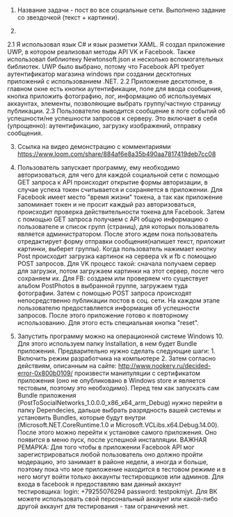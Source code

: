 1. Название задачи - пост во все социальные сети. Выполнено задание со звездочкой (текст + картинки).

2. 
2.1 Я использовал язык C# и язык разметки XAML. Я создал приложение UWP, в котором реализовал методы API VK и Facebook. Также использовал библиотеку Newtonsoft.json и несколько вспомогательных библиотек. UWP было выбрано, потому что Facebook API требует аутентификатор магазина windows при создании десктопных приложений с использованием .NET.
2.2 Приложение десктопное, в главном окне есть кнопки аутентификации, поле для ввода сообщения, кнопка приложить фотографию, лог,
информацию об используемых аккаунтах, элементы, позволяющие выбрать группу/частную страницу публикации.
2.3 Пользователю выводится сообщение в логе событий об успешности/не успешности запросов к серверу. Это включает в себя (упрощенно): аутентификацию, загрузку изображений, отправку сообщения.

3. Ссылка на видео демонстрацию с комментариями  https://www.loom.com/share/884af6e8a35b490aa7817419deb7cc08

4. Пользователь запускает программу, ему необходимо авторизоваться, для чего для каждой социальной сети с помощью GET запроса к API происходит открытие формы авторизации, в случае успеха токен считывается и сохраняется в приложении.
Для Facebook имеет место "время жизни" токена, а так как приложение запоминает токен и не просит каждый раз авторизоваться, происходит проверка действительности токена для Facebook. Затем с помощью GET запроса получаем с API общую информацию о пользователе и список групп (страниц), для  которых пользователь является администратором. После этого ждем пока пользователь отредактирует форму отправки сообщения(напишет текст, приложит картинки, выберет группы). Когда пользователь нажимает кнопку Post происходит загрузка картинок на сервера vk и fb с помощью POST запросов. Для VK процесс такой: сначала получаем сервер для загрузки, потом загружаем картинки на этот сервер, после чего сохраняем их. Для FB: создаем или проверяем что существует альбом PostPhotos в выбранной группе, загружаем туда фотографии. Затем с помощью POST запроса происходят непосредственно публикации постов в соц. сети. На каждом этапе пользователю предоставляется информация об успешности запросов. После этого приложение готово к повторному использованию. Для этого есть специальная кнопка "reset". 

5. Запустить программу можно на операционной системе Windows 10. Для этого используем папку Installation, в нем будет Bundle приложения. Предварительно нужно сделать следующие шаги: 1. Включить режим разработчика на компьютере 2. Затем согласно действиям, описанным на сайте:
http://www.nookery.ru/decided-error-0x800b0109/ произвести манипуляции с сертификатом приложения (оно не опубликовано в Windows store и является тестовым, поэтому это необходимо). Перед тем как запускать сам Bundle приложения (PostToSocialNetworks_1.0.0.0_x86_x64_arm_Debug) нужно перейти в папку Dependecies, дальше выбрать разрядность вашей системы и установить Bundles, которые будут внутри (Microsoft.NET.CoreRuntime.1.0 и Microsoft.VCLibs.x64.Debug.14.00). После этого можно перейти к установке самого приложения. Оно появится в меню пуск, после успешной инсталляции. 
ВАЖНАЯ РЕМАРКА: Для того чтобы в приложении Facebook API мог зарегистрироваться любой пользователь оно должно пройти модерацию, это занимает в районе недели, а иногда и больше, поэтому пока что мое приложение находится в тестовом режиме и в него могут войти только аккаунты тестировщиков или админов. Для входа в facebook я предоставляю вам данный аккаунт тестировщика: login: +79255076294 password: testpokmjyt. Для ВК можете использовать свой персональный аккаунт или какой-либо другой аккаунт для тестирования - там ограничений нет.
 
